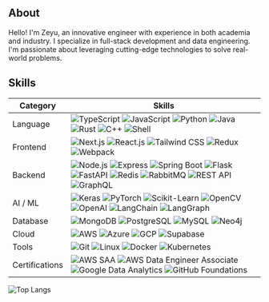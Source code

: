 ## About

Hello! I'm Zeyu, an innovative engineer with experience in both
academia and industry. I specialize in full-stack development and data
engineering. I'm passionate about leveraging cutting-edge technologies to solve real-world problems.

## Skills

| Category       | Skills                                                                                                                                                                                                                                                                                                                                                                                                                                                                                                                                                                                                                                                                                                                                                           |
| -------------- | ---------------------------------------------------------------------------------------------------------------------------------------------------------------------------------------------------------------------------------------------------------------------------------------------------------------------------------------------------------------------------------------------------------------------------------------------------------------------------------------------------------------------------------------------------------------------------------------------------------------------------------------------------------------------------------------------------------------------------------------------------------------- |
| Language       | ![TypeScript](https://img.shields.io/badge/-TypeScript-3178C6?style=flat&color=3178C6) ![JavaScript](https://img.shields.io/badge/-JavaScript-F7DF1E?style=flat&color=F7DF1E) ![Python](https://img.shields.io/badge/-Python-3776AB?style=flat&color=3776AB) ![Java](https://img.shields.io/badge/-Java-007396?style=flat&color=007396) ![Rust](https://img.shields.io/badge/-Rust-000000?style=flat&color=000000) ![C++](https://img.shields.io/badge/-C++-00599C?style=flat&color=00599C) ![Shell](https://img.shields.io/badge/-Shell-4EAA25?style=flat&color=4EAA25)                                                                                                                                                                                         |
| Frontend       | ![Next.js](https://img.shields.io/badge/-Next.js-000000?style=flat&color=000000) ![React.js](https://img.shields.io/badge/-React.js-61DAFB?style=flat&color=61DAFB) ![Tailwind CSS](https://img.shields.io/badge/-Tailwind%20CSS-06B6D4?style=flat&color=06B6D4) ![Redux](https://img.shields.io/badge/-Redux-764ABC?style=flat&color=764ABC) ![Webpack](https://img.shields.io/badge/-Webpack-8DD6F9?style=flat&color=8DD6F9)                                                                                                                                                                                                                                                                                                                                   |
| Backend        | ![Node.js](https://img.shields.io/badge/-Node.js-339933?style=flat&color=339933) ![Express](https://img.shields.io/badge/-Express-000000?style=flat&color=000000) ![Spring Boot](https://img.shields.io/badge/-Spring%20Boot-6DB33F?style=flat&color=6DB33F) ![Flask](https://img.shields.io/badge/-Flask-000000?style=flat&color=000000) ![FastAPI](https://img.shields.io/badge/-FastAPI-009688?style=flat&color=009688) ![Redis](https://img.shields.io/badge/-Redis-DC382D?style=flat&color=DC382D) ![RabbitMQ](https://img.shields.io/badge/-RabbitMQ-FF6600?style=flat&color=FF6600) ![REST API](https://img.shields.io/badge/-REST%20API-009688?style=flat&color=009688) ![GraphQL](https://img.shields.io/badge/-GraphQL-E10098?style=flat&color=E10098) |
| AI / ML        | ![Keras](https://img.shields.io/badge/-Keras-D00000?style=flat&color=D00000) ![PyTorch](https://img.shields.io/badge/-PyTorch-EE4C2C?style=flat&color=EE4C2C) ![Scikit-Learn](https://img.shields.io/badge/-Scikit%20Learn-F7931E?style=flat&color=F7931E) ![OpenCV](https://img.shields.io/badge/-OpenCV-5C3EE8?style=flat&color=5C3EE8) ![OpenAI](https://img.shields.io/badge/-OpenAI-412991?style=flat&color=412991) ![LangChain](https://img.shields.io/badge/-LangChain-65C6A4?style=flat&color=65C6A4) ![LangGraph](https://img.shields.io/badge/-LangGraph-65C6A4?style=flat&color=65C6A4)                                                                                                                                                               |
| Database       | ![MongoDB](https://img.shields.io/badge/-MongoDB-47A248?style=flat&color=47A248) ![PostgreSQL](https://img.shields.io/badge/-PostgreSQL-4169E1?style=flat&color=4169E1) ![MySQL](https://img.shields.io/badge/-MySQL-4479A1?style=flat&color=4479A1) ![Neo4j](https://img.shields.io/badge/-Neo4j-4581C3?style=flat&color=4581C3)                                                                                                                                                                                                                                                                                                                                                                                                                                |
| Cloud          | ![AWS](https://img.shields.io/badge/-AWS-232F3E?style=flat&color=232F3E) ![Azure](https://img.shields.io/badge/-Azure-0078D4?style=flat&color=0078D4) ![GCP](https://img.shields.io/badge/-Google%20Cloud-4285F4?style=flat&color=4285F4) ![Supabase](https://img.shields.io/badge/-Supabase-3FCF8E?style=flat&color=3FCF8E)                                                                                                                                                                                                                                                                                                                                                                                                                                     |
| Tools          | ![Git](https://img.shields.io/badge/-Git-F05032?style=flat&color=F05032) ![Linux](https://img.shields.io/badge/-Linux-FCC624?style=flat&color=FCC624) ![Docker](https://img.shields.io/badge/-Docker-2496ED?style=flat&color=2496ED) ![Kubernetes](https://img.shields.io/badge/-Kubernetes-326CE5?style=flat&color=326CE5)                                                                                                                                                                                                                                                                                                                                                                                                                                      |
| Certifications | ![AWS SAA](https://img.shields.io/badge/-AWS%20Solutions%20Architect%20Associate-232F3E?style=flat&color=232F3E) ![AWS Data Engineer Associate](https://img.shields.io/badge/-AWS%20Data%20Engineer%20Associate-232F3E?style=flat&color=232F3E) ![Google Data Analytics](https://img.shields.io/badge/-Google%20Data%20Analytics-4285F4?style=flat&color=4285F4) ![GitHub Foundations](https://img.shields.io/badge/-GitHub%20Foundations-181717?style=flat&color=181717)                                                                                                                                                                                                                                                                                        |

<!-- ![GitHub账户信息统计](https://github-stats.ubrong.com/api?username=zeyu-chen&show_icons=true&theme=tokyonight) -->

![Top Langs](https://github-readme-stats.vercel.app/api/top-langs/?username=zeyu-chen&layout=compact&theme=transparent)
